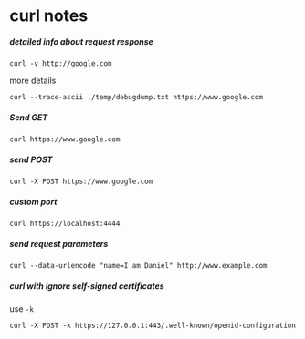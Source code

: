 # curl notes

##### detailed info about request response

```
curl -v http://google.com

```

more details

```
curl --trace-ascii ./temp/debugdump.txt https://www.google.com

```

##### Send GET

```
curl https://www.google.com
```

##### send POST

```
curl -X POST https://www.google.com
```

##### custom port

```
curl https://localhost:4444
```

##### send request parameters

```
curl --data-urlencode "name=I am Daniel" http://www.example.com
```

##### curl with ignore self-signed certificates
use `-k`

```
curl -X POST -k https://127.0.0.1:443/.well-known/openid-configuration
```

